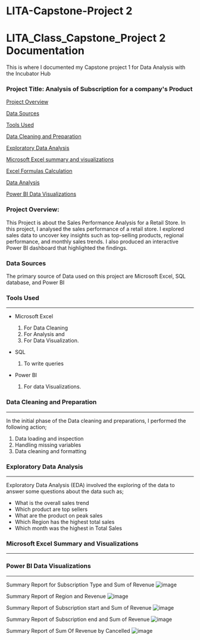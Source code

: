 # LITA-Capstone-Project 2
# LITA_Class_Capstone_Project 2 Documentation
This is where I documented my Capstone project 1 for Data Analysis with the Incubator Hub
### Project Title: Analysis of Subscription for a company's Product

[Project Overview](#project-overview)

[Data Sources](#data-sources)

[Tools Used](#tools-used)

[Data Cleaning and Preparation](#data-cleaning-and-preparation)

[Exploratory Data Analysis](#exploratory-data-analysis)

[Microsoft Excel summary and visualizations](#microsoft-excel-summary-and-visualizations)

[Excel Formulas Calculation](#excel-formulas-calculation)

[Data Analysis](#data-analysis)

[Power BI Data Visualizations](#power-BI-data-visualizations)






### Project Overview: 
This Project is about the Sales Performance Analysis for a Retail Store.
In this project, I analysed the sales performance of a retail store.
I explored sales data to uncover key insights such as top-selling products, regional
performance, and monthly sales trends. I also produced an interactive Power BI
dashboard that highlighted the findings.


### Data Sources
The primary source of Data used on this project are Microsoft Excel, SQL database, and Power BI



### Tools Used
---
- Microsoft Excel 
   1. For Data Cleaning
   2. For Analysis and
   3. For Data Visualization.

- SQL
   1. To write queries

- Power BI
  1. For data Visualizations.


### Data Cleaning and Preparation
---
In the initial phase of the Data cleaning and preparations, I performed the following action;
1. Data loading and inspection
2. Handling missing variables
3. Data cleaning and formatting

  ### Exploratory Data Analysis
---
Exploratory Data Analysis (EDA) involved the exploring of the data to answer some questions about the data such as;
- What is the overall sales trend
- Which product are top sellers
- What are the product on peak sales
- Which Region has the highest total sales
- Which month was the highest in Total Sales

### Microsoft Excel Summary and Visualizations
---






### Power BI Data Visualizations
---
Summary Report for Subscription Type and Sum of Revenue
![image](https://github.com/user-attachments/assets/1b0a4bc8-5f18-4f3a-9a03-39d6fb8bbc20)

Summary Report of Region and Revenue
![image](https://github.com/user-attachments/assets/b8a73280-2cd7-4829-80b6-1a198e5e1b6d)

Summary Report of Subscription start and Sum of Revenue
![image](https://github.com/user-attachments/assets/f7e76413-9430-47fc-9b37-30eda3252a1b)

Summary Report of Subscription end and Sum of Revenue
![image](https://github.com/user-attachments/assets/231b45b3-23a1-46c2-9afb-46187c421301)

Summary Report of Sum Of Revenue by Cancelled
![image](https://github.com/user-attachments/assets/ca12a7b8-22c8-4524-8304-abd2dc2a3fe7)


